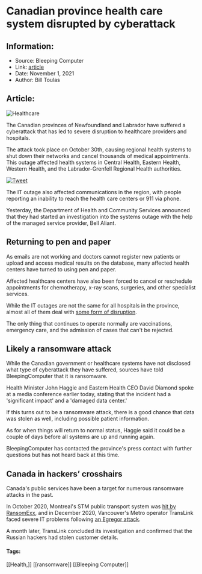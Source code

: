 # Canadian province health care system disrupted by cyberattack
### 

## Information:
+ Source: Bleeping Computer
+ Link: [article](https://www.bleepingcomputer.com/news/security/canadian-province-health-care-system-disrupted-by-cyberattack/)
+ Date: November 1, 2021
+ Author: Bill Toulas


## Article:
![Healthcare](https://www.bleepstatic.com/content/hl-images/2021/05/14/Healthcare-doctor.jpg)


The Canadian provinces of Newfoundland and Labrador have suffered a cyberattack that has led to severe disruption to healthcare providers and hospitals.


The attack took place on October 30th, causing regional health systems to shut down their networks and cancel thousands of medical appointments. This outage affected health systems in Central Health, Eastern Health, Western Health, and the Labrador-Grenfell Regional Health authorities.


[![Tweet](https://www.bleepstatic.com/images/news/security/attacks/n/newfoundland-ransomware/lg-health-tweet.jpg)](http://twitter.com/LGHealthNL/status/1454550749388627968)


The IT outage also affected communications in the region, with people reporting an inability to reach the health care centers or 911 via phone.


Yesterday, the Department of Health and Community Services announced that they had started an investigation into the systems outage with the help of the managed service provider, Bell Aliant.


Returning to pen and paper
--------------------------


As emails are not working and doctors cannot register new patients or upload and access medical results on the database, many affected health centers have turned to using pen and paper.


Affected healthcare centers have also been forced to cancel or reschedule appointments for chemotherapy, x-ray scans, surgeries, and other specialist services.


While the IT outages are not the same for all hospitals in the province, almost all of them deal with [some form of disruption](https://www.gov.nl.ca/releases/2021/health/1031n01/).


The only thing that continues to operate normally are vaccinations, emergency care, and the admission of cases that can't be rejected.


Likely a ransomware attack
--------------------------


While the Canadian government or healthcare systems have not disclosed what type of cyberattack they have suffered, sources have told BleepingComputer that it is ransomware.


Health Minister John Haggie and Eastern Health CEO David Diamond spoke at a media conference earlier today, stating that the incident had a 'significant impact' and a 'damaged data center.' 



If this turns out to be a ransomware attack, there is a good chance that data was stolen as well, including possible patient information.


As for when things will return to normal status, Haggie said it could be a couple of days before all systems are up and running again.


BleepingComputer has contacted the province's press contact with further questions but has not heard back at this time.


Canada in hackers’ crosshairs
-----------------------------


Canada's public services have been a target for numerous ransomware attacks in the past.


In October 2020, Montreal's STM public transport system was [hit by RansomExx](https://www.bleepingcomputer.com/news/security/montreals-stm-public-transport-system-hit-by-ransomware-attack/), and in December 2020, Vancouver's Metro operator TransLink faced severe IT problems following [an Egregor attack](https://www.bleepingcomputer.com/news/security/metro-vancouvers-transit-system-hit-by-egregor-ransomware/).


A month later, TransLink concluded its investigation and confirmed that the Russian hackers had stolen customer details.




#### Tags:
[[Health,]] [[ransomware]] [[Bleeping Computer]]
